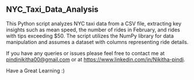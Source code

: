    ## NYC_Taxi_Data_Analysis

This Python script analyzes NYC taxi data from a CSV file, extracting key insights such as mean speed, the number of rides in February, and rides with tips exceeding $50. The script utilizes the NumPy library for data manipulation and assumes a dataset with columns representing ride details.

If you have any queries or issues please feel free to contact me at pindinikitha00@gmail.com or at https://www.linkedin.com/in/Nikitha-pindi.

Have a Great Learning :)
